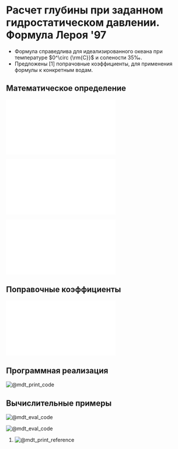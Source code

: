 # Расчет глубины при заданном гидростатическом давлении. Формула Лероя '97

- Формула справедлива для идеализированного океана при температуре $0^\circ {\rm{C}}$ и солености $35‰$.
- Предложены [1] попрачовные коэффициенты, для применения формулы к конкретным водам.

## Математическое определение

![@mdt_print_equation_boxed](include/pressure_to_depth_sea_leroy_97.tex)

![@mdt_print_markdown](include/pressure_to_depth_sea_leroy_97_args.md)

![@mdt_print_equation](include/international_gravity_formula.tex)

## Поправочные коэффициенты

![@mdt_print_markdown](include/pressure_to_depth_sea_leroy_97_coef.md)

## Программная реализация

![@mdt_print_code]($/sonar-m/toolbox/pressure_to_depth_sea_leroy_97.m)

## Вычислительные примеры

![@mdt_eval_code]($/sonar-m/example/pressure_to_depth_sea_leroy_97_ex_1.m)

![@mdt_eval_code]($/sonar-m/example/pressure_to_depth_sea_leroy_97_ex_2.m)

1. ![@mdt_print_reference]($/reference/leroy1998depthpressure.enw)
